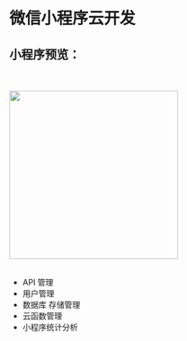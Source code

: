 #  微信小程序云开发

## 小程序预览：

<br>
<br>
<img src="https://www.cnblogs.com/images/cnblogs_com/cckui/1107952/o_code.jpg" width="300" />
<br>
<br>

- API 管理
- 用户管理
- 数据库 存储管理
- 云函数管理
- 小程序统计分析
